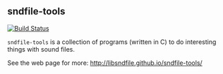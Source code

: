 sndfile-tools
-------------

[![Build Status](https://secure.travis-ci.org/erikd/sndfile-tools.png?branch=master)](http://travis-ci.org/erikd/sndfile-tools)


`sndfile-tools` is a collection of programs (written in C) to do interesting
things with sound files.

See the web page for more: <http://libsndfile.github.io/sndfile-tools/>
